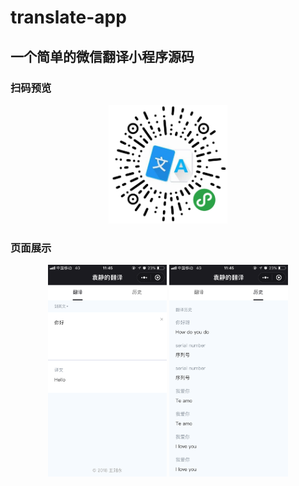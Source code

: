 # translate-app

## 一个简单的微信翻译小程序源码
### 扫码预览

<div align="center">
    <img src="./assets/img/appCode.png" width="190" >
</div>

### 页面展示

<div align="center">
    <img src="./assets/img/1.png" width="190" >
    <img src="./assets/img/2.png" width="190" >
</div>

    
